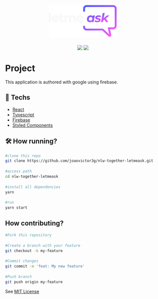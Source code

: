 <h1 align="center">
  <img alt="podcastr" title="podcastr" src="./src/assets/logobranca.svg" width="220px" />
</h1>

<div align="center">
    <img src="https://img.shields.io/badge/joaovictor3g-LetMeAsk" />
    <img src="https://img.shields.io/badge/license-MIT-green"/>
</div>

# Project 
This application is authored with google using firebase.

## 🚀 Techs
- [React](https://pt-br.reactjs.org/)
- [Typescript](https://www.typescriptlang.org/)
- [Firebase](console.firebase.google.com)
- [Styled Components](https://styled-components.com/)


## 🛠️ How running?
```bash
#clone this repo
git clone https://github.com/joaovictor3g/nlw-together-letmeask.git

#access path
cd nlw-together-letmeask

#install all dependencies
yarn

#run 
yarn start
```

## How contributing?
```bash
#Fork this repository

#Create a branch with your feature 
git checkout -b my-feature

#Commit changes 
git commit -m 'feat: My new feature'

#Push branch 
git push origin my-feature
```

See [MIT License](LICENSE)


